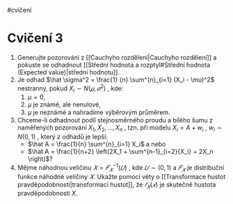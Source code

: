 #cvičení
# Cvičení 3
1. Generujte pozorování z [[Cauchyho rozdělení|Cauchyho rozdělení]] a pokuste se odhadnout [[Střední hodnota a rozptyl#Střední hodnota (Expected value)|střední hodnotu]]. 
2. Je odhad $\hat \sigma^2 = \frac{1} {n} \sum^{n}_{i=1} (X_i - \mu)^2$ nestranný, pokud $X_i\sim N(𝜇, 𝜎^2)$ , kde: 
	1. $\mu = 0$, 
	2. 𝜇 je známé, ale nenulové, 
	3. 𝜇 je neznámé a nahradíme výběrovým průměrem. 
3. Chceme-li odhadnout podíl stejnosměrného proudu a bílého šumu z naměřených pozorování $X_1, X_2, … , X_n$ , tzn. při modelu $X_i = A + w_i$ , $w_i\sim N(0,1)$ , který z odhadů je lepší: 
	- $\hat A = \frac{1}{n} \sum^{n}_{i=1} X_i$ a nebo 
	- $\hat A = \frac{1}{n+2} \left(2X_1 + \sum^{n-1}_{i=2}{X_i} + 2X_n \right)$?
4. Mějme náhodnou veličinu $𝑋 = 𝐹_𝑋^{-1}(𝑈)$ , kde $𝑈\sim (0,1)$ a $𝐹_𝑋$ je distribuční funkce náhodné veličiny $𝑋$. Ukažte pomocí věty o [[Transformace hustot pravděpodobnosti|transformaci hustot]], že $𝑓_𝑋(𝑥)$ je skutečně hustota pravděpodobnosti $X$.